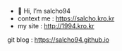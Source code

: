 - 👋 Hi, I’m salcho94
- context me : https://salcho.kro.kr
- my site : http://1994.kro.kr

git blog : https://salcho94.github.io

<!---
salcho94/salcho94 is a ✨ special ✨ repository because its `README.md` (this file) appears on your GitHub profile.
You can click the Preview link to take a look at your changes.
--->

